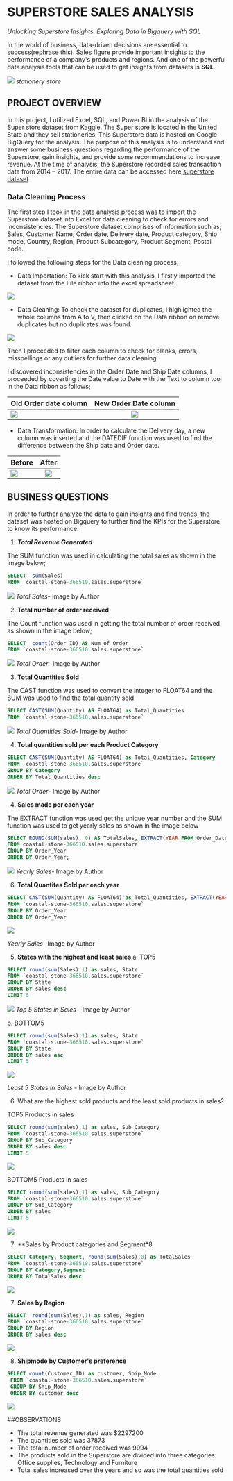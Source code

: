 # SUPERSTORE SALES ANALYSIS

_Unlocking Superstore Insights: Exploring Data in Bigquery with SQL_

In the world of business, data-driven decisions are essential to success(rephrase this). Sales fIgure provide important insights to the performance of a company's products and regions. And one of the powerful data analysis tools that can be used to get insights from datasets is **SQL**.

![](stationerystore.jpeg)
                                        _stationery store_


##  PROJECT OVERVIEW

In this project, I utilized Excel, SQL, and Power BI in the analysis of the Super store dataset from Kaggle. 
The Super store is located in the United State and they sell stationeries. This Superstore data is hosted on Google BigQuery for the analysis. 
The purpose of this analysis is to understand and answer some business questions regarding the performance of the Superstore, gain insights, and provide some recommendations to increase revenue.
At the time of analysis, the Superstore recorded sales transaction data from 2014 – 2017. The entire data can be accessed here [superstore dataset](https://www.kaggle.com/datasets/ishanshrivastava28/superstore-sales)

### Data Cleaning Process

The first step I took in the data analysis process was to import the Superstore dataset into Excel for data cleaning to check for errors and inconsistencies. The Superstore dataset comprises of information such as; Sales, Customer Name, Order date, Delivery date, Product category, Ship mode, Country, Region, Product Subcategory, Product Segment, Postal code.

I followed the following steps for the Data cleaning process;

- Data Importation: To kick start with this analysis, I firstly imported the dataset from the File ribbon into the excel spreadsheet.

![](DataImport.JPG)

- Data Cleaning:  To check the dataset for duplicates, I highlighted the whole columns from A to V, then clicked on the Data ribbon on remove duplicates but no duplicates was found.

![](Duplicate0.JPG)

Then I proceeded to filter each column to check for blanks, errors, misspellings or any outliers for further data cleaning. 

I discovered inconsistencies in the Order Date and Ship Date columns, I proceeded by coverting the Date value to Date with the Text to column tool in the Data ribbon as follows;


  Old Order date column     				                    |     					New Order Date column
:-------------------------------------------------------|:---------------------------------------------------------:
![](Date1.JPG)						                              |	![](Date2.JPG)


- Data Transformation: In order to calculate the Delivery day, a new column was inserted and the DATEDIF function was used to find the difference between the Ship date and Order date.


 Before                      				                    |     				After
:-------------------------------------------------------|:---------------------------------------------------------:
![](DelDay1.JPG)						                            |	![](DelDay2.JPG)


## BUSINESS QUESTIONS
  
In order to further analyze the data to gain insights and find trends, the dataset was hosted on Bigquery to further find the KPIs for the Superstore to know its performance.
  
1. _**Total Revenue Generated**_
 
 The SUM function was used in calculating the total sales as shown in the image below;

```sql
SELECT  sum(Sales)
FROM `coastal-stone-366510.sales.superstore`
```

![](Total2.JPG)
_Total Sales_- Image by Author



2. **Total number of order received**

  The Count function was used in getting the total number of order received as shown in the image below;
```sql
SELECT  count(Order_ID) AS Num_of_Order
FROM `coastal-stone-366510.sales.superstore`
```
![](Order2.JPG)
 _Total Order_- Image by Author



3. **Total Quantities Sold**

The CAST function was used to convert the integer to FLOAT64 and the SUM was used to find the total quantity sold

```sql
SELECT CAST(SUM(Quantity) AS FLOAT64) as Total_Quantities
FROM `coastal-stone-366510.sales.superstore`
```
![](TQty.JPG)
_Total Quantities Sold_- Image by Author

4. **Total quantities sold per each Product Category**

```sql
SELECT CAST(SUM(Quantity) AS FLOAT64) as Total_Quantities, Category
FROM `coastal-stone-366510.sales.superstore`
GROUP BY Category
ORDER BY Total_Quantities desc
```
![](CQty.JPG)
 _Total Order_- Image by Author
   
4. **Sales made per each year**

The EXTRACT function was used get the unique year number and the SUM function was used to get yearly sales as shown in the image below

```sql
SELECT ROUND(SUM(sales), 0) AS TotalSales, EXTRACT(YEAR FROM Order_Date) AS Order_Year
FROM coastal-stone-366510.sales.superstore
GROUP BY Order_Year
ORDER BY Order_Year;
```

![](YS2.JPG)
 _Yearly Sales_- Image by Author

6. **Total Quantites Sold per each year**

```sql
SELECT CAST(SUM(Quantity) AS FLOAT64) as Total_Quantities, EXTRACT(YEAR FROM Order_Date) AS Order_Year
FROM `coastal-stone-366510.sales.superstore`
GROUP BY Order_Year
ORDER BY Order_Year
```
![](YQty2.JPG)

_Yearly Sales_- Image by Author


5. **States with the highest and least sales**
a. TOP5
```sql
SELECT round(sum(Sales),1) as sales, State
FROM `coastal-stone-366510.sales.superstore` 
GROUP BY State
ORDER BY sales desc
LIMIT 5
```
![](state1.JPG)
_Top 5 States in Sales_ - Image by Author

b. BOTTOM5
```sql
SELECT round(sum(Sales),1) as sales, State
FROM `coastal-stone-366510.sales.superstore` 
GROUP BY State
ORDER BY sales asc
LIMIT 5
```
![](state2.JPG)

_Least 5 States in Sales_ - Image by Author


6. What are the highest sold products and the least sold  products in sales?

TOP5 Products in sales                 				           
```sql
SELECT round(sum(sales),1) as sales, Sub_Category 
FROM `coastal-stone-366510.sales.superstore` 
GROUP BY Sub_Category
ORDER BY sales desc
LIMIT 5
```

![](PATOP.JPG)


BOTTOM5 Products in sales
```sql
SELECT round(sum(sales),1) as sales, Sub_Category 
FROM `coastal-stone-366510.sales.superstore` 
GROUP BY Sub_Category
ORDER BY sales 
LIMIT 5
```
![](PALOW.JPG)


7. **Sales by Product categories and Segment*8

```sql
SELECT Category, Segment, round(sum(Sales),0) as TotalSales
FROM `coastal-stone-366510.sales.superstore`
GROUP BY Category,Segment
ORDER BY TotalSales desc
```
![](prod2.JPG)

   
7. **Sales by Region**

```sql
SELECT  round(sum(Sales),1) as sales, Region
FROM `coastal-stone-366510.sales.superstore`
GROUP BY Region
ORDER BY sales desc
```
![](reg2.JPG)


8. **Shipmode by Customer's preference**

```sql
SELECT count(Customer_ID) as customer, Ship_Mode
 FROM `coastal-stone-366510.sales.superstore` 
 GROUP BY Ship_Mode
 ORDER BY customer desc
```
![](ship2.JPG)

##OBSERVATIONS
- The total revenue generated was $2297200
- The quantities sold was 37873
- The total number of order received was 9994
- The products sold in the Superstore are divided into three categories: Office supplies, Technology and Furniture
- Total sales increased over the years and so was the total quantities sold
